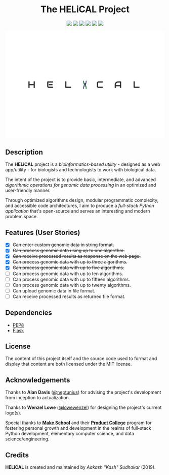 <h1 align="center">The HELiCAL Project</h1>
<p align="center">
    <a href="/LICENSE"><img src="https://img.shields.io/badge/license-MIT-blue.svg"/></a>
    <a href="https://docs.python.org/3/index.html"><img src="https://img.shields.io/badge/python-3.6-blue.svg"/></a>
    <a href="https://www.python.org/dev/peps/pep-0008"><img src="https://img.shields.io/badge/code%20style-PEP8-brightgreen.svg"/></a>
    <a href=""><img src="https://img.shields.io/github/last-commit/AakashSudhakar/helical.svg?style=flat"/></a>
    <a href=""><img src="https://img.shields.io/github/repo-size/AakashSudhakar/helical.svg?style=flat"/></a>
    <a href="https://travis-ci.org/AakashSudhakar/helical"><img src="https://travis-ci.org/AakashSudhakar/helical.svg?branch=master"/></a>
</p>

![logo](static/img/helical.png)

## Description

The **HELiCAL** project is a _bioinformatics-based utility_ - designed as a web app/utility - for biologists and technologists to work with biological data. 

The intent of the project is to provide basic, intermediate, and advanced _algorithmic operations for genomic data processing_ in an optimized and user-friendly manner. 

Through optimized algorithms design, modular programmatic complexity, and accessible code architectures, I aim to produce a _full-stack Python application_ that's open-source and serves an interesting and modern problem space. 

## Features (User Stories)

* [x] ~~Can enter custom genomic data in string format.~~
* [x] ~~Can process genomic data using up to one algorithm.~~
* [x] ~~Can receive processed results as response on the web page.~~
* [x] ~~Can process genomic data with up to three algorithms.~~
* [x] ~~Can process genomic data with up to five algorithms.~~
* [ ] Can process genomic data with up to ten algorithms.
* [ ] Can process genomic data with up to fifteen algorithms.
* [ ] Can process genomic data with up to twenty algorithms.
* [ ] Can upload genomic data in file format.
* [ ] Can receive processed results as returned file format.

## Dependencies

* [PEP8](http://pep8.readthedocs.io/en/release-1.7.x/)
* [Flask](https://github.com/pallets/flask)

## License

The content of this project itself and the source code used to format and display that content are both licensed under the MIT license.

## Acknowledgements

Thanks to **Alan Davis** ([@neptunius](https://github.com/neptunius)) for advising the project's development from inception to actualization. 

Thanks to **Wenzel Lowe** ([@lowewenzel](https://github.com/lowewenzel)) for designing the project's current logo(s).

Special thanks to [**Make School**](https://www.makeschool.com/) and their [**Product College**](https://www.makeschool.com/computer-science/academics) program for fostering personal growth and development in the realms of full-stack Python development, elementary computer science, and data science/engineering. 

## Credits

**HELiCAL** is created and maintained by _Aakash "Kash" Sudhakar_ (2019). 
